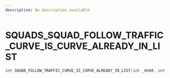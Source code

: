 ```yaml
---
description: No description available 
---
```


# SQUADS\_SQUAD_FOLLOW_TRAFFIC_CURVE_IS_CURVE_ALREADY_IN_LIST

```cpp
int SQUAD_FOLLOW_TRAFFIC_CURVE_IS_CURVE_ALREADY_IN_LIST(int _Unk0, int _Unk1, int _Unk2, int _Unk3, int _Unk4);
```